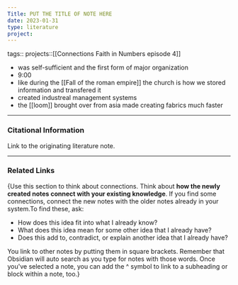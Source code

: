 ```yaml
---
Title: PUT THE TITLE OF NOTE HERE
date: 2023-01-31
type: literature
project:
---
```

tags:: 
projects::[[Connections Faith in Numbers episode 4]]



-   was self-sufficient and the first form of major organization
- 9:00
- like during the [[Fall of the roman empire]] the church is how we stored information and transfered it
- created industreal management systems
- the [[loom]] brought over from asia made creating fabrics much faster

---
### Citational Information

Link to the originating literature note.

---

### Related Links

{Use this section to think about connections. Think about **how the newly created notes connect with your existing knowledge**. If you find some connections, connect the new notes with the older notes already in your system.To find these, ask:

-   How does this idea fit into what I already know?
-   What does this idea mean for some other idea that I already have?
-   Does this add to, contradict, or explain another idea that I already have?

You link to other notes by putting them in square brackets. Remember that Obsidian will auto search as you type for notes with those words. Once you've selected a note, you can add the ^ symbol to link to a subheading or block within a note, too.}